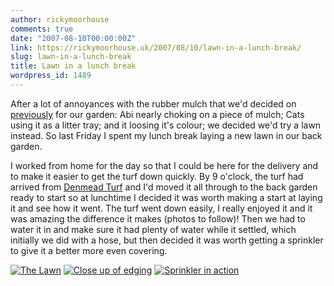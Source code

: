 ```yaml
---
author: rickymoorhouse
comments: true
date: "2007-08-10T00:00:00Z"
link: https://rickymoorhouse.uk/2007/08/10/lawn-in-a-lunch-break/
slug: lawn-in-a-lunch-break
title: Lawn in a lunch break
wordpress_id: 1489
---
```


After a lot of annoyances with the rubber mulch that we'd decided on [ previously](http://samespirit.net/ricky/news/302) for our garden:
Abi nearly choking on a piece of mulch; Cats using it as a litter tray; and it loosing it's colour; we decided we'd try a lawn instead. So last Friday I spent my lunch break laying a new lawn in our back garden. 





I worked from home for the day so that I could be here for the delivery and to make it easier to get the turf down quickly. By 9 o'clock, the turf had arrived from [Denmead Turf](http://www.denmeadturf.co.uk/) and I'd moved it all through to the back garden ready to start so at lunchtime I decided it was worth making a start at laying it and see how it went. The turf went down easily, I really enjoyed it and it was amazing the difference it makes (photos to follow)! Then we had to water it in and make sure it had plenty of water while it settled, which initially we did with a hose, but then decided it was worth getting a sprinkler to give it a better more even covering. 


 


[![The Lawn](http://samespirit.net/ricky/images/2007/grass01.png)](http://samespirit.net/ricky/images/2007/grass01.jpg)
[![Close up of edging](http://samespirit.net/ricky/images/2007/grass02.png)](http://samespirit.net/ricky/images/2007/grass02.jpg)
[![Sprinkler in action](http://samespirit.net/ricky/images/2007/grass03.png)](http://samespirit.net/ricky/images/2007/grass03.jpg)

